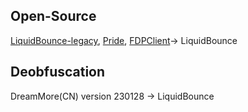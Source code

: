 ## Open-Source

[LiquidBounce-legacy](https://github.com/CCBlueX/LiquidBounce/tree/legacy), 
[Pride](https://github.com/XItzKanoX/Pride), 
[FDPClient](https://github.com/SkidderMC/FDPClient)-> LiquidBounce

## Deobfuscation

DreamMore(CN) version 230128 -> LiquidBounce
